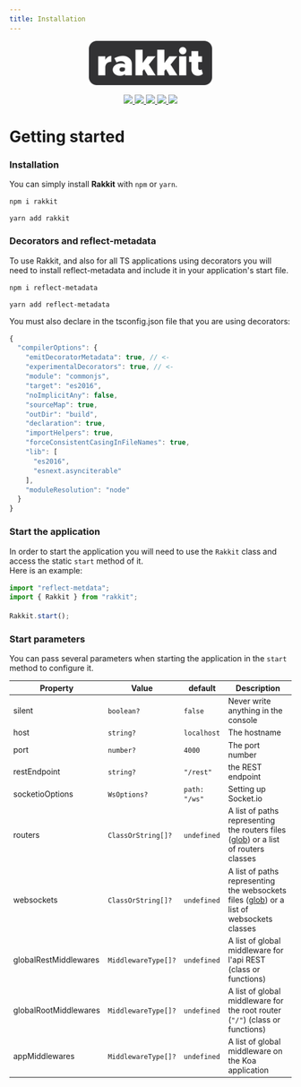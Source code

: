 ```yaml
---
title: Installation
---
```


<center>
  <img src="/logo.png" width="220" alt="Rakkit logo"/>
  <p align="center">
    <a href="https://www.npmjs.com/package/rakkit">
      <img src="https://badge.fury.io/js/rakkit.svg">
    </a>
    <a href="https://travis-ci.com/RaccoonCH/Rakkit">
      <img src="https://travis-ci.com/RaccoonCH/Rakkit.svg?branch=master"/>
    </a>
    <a href="https://codecov.io/gh/RaccoonCH/Rakkit">
      <img src="https://codecov.io/gh/RaccoonCH/Rakkit/branch/master/graph/badge.svg" />
    </a>
    <a href="https://david-dm.org/RaccoonCH/Rakkit">
      <img src="https://david-dm.org/RaccoonCH/Rakkit.svg">
    </a>
    <a href="https://gitter.im/_rakkit_/community?utm_source=badge&utm_medium=badge&utm_campaign=pr-badge">
      <img src="https://badges.gitter.im/_rakkit_/community.svg">
    </a>
  </p>
</center>

# Getting started

### Installation
You can simply install **Rakkit** with `npm` or `yarn`.
```
npm i rakkit
```
```
yarn add rakkit
```

### Decorators and reflect-metadata
To use Rakkit, and also for all TS applications using decorators you will need to install reflect-metadata and include it in your application's start file.
```
npm i reflect-metadata
```
```
yarn add reflect-metadata
```

You must also declare in the tsconfig.json file that you are using decorators:  
```typescript
{
  "compilerOptions": {
    "emitDecoratorMetadata": true, // <-
    "experimentalDecorators": true, // <-
    "module": "commonjs",
    "target": "es2016",
    "noImplicitAny": false,
    "sourceMap": true,
    "outDir": "build",
    "declaration": true,
    "importHelpers": true,
    "forceConsistentCasingInFileNames": true,
    "lib": [
      "es2016",
      "esnext.asynciterable"
    ],
    "moduleResolution": "node"
  }
}

```

### Start the application
In order to start the application you will need to use the `Rakkit` class and access the static `start` method of it.  
Here is an example:
```typescript
import "reflect-metdata";
import { Rakkit } from "rakkit";

Rakkit.start();
```

### Start parameters
You can pass several parameters when starting the application in the `start` method to configure it.  

| Property | Value | default | Description |
| --- | --- | --- | --- |
| silent | `boolean?` | `false` | Never write anything in the console |
| host | `string?` | `localhost` | The hostname |
| port | `number?` | `4000` | The port number |
| restEndpoint | `string?` | `"/rest"` | the REST endpoint |
| socketioOptions | `WsOptions?` | `path: "/ws"` | Setting up Socket.io |
| routers | `ClassOrString[]?` | `undefined` | A list of paths representing the routers files ([glob](https://github.com/isaacs/node-glob)) or a list of routers classes |
| websockets | `ClassOrString[]?` | `undefined` | A list of paths representing the websockets files ([glob](https://github.com/isaacs/node-glob)) or a list of websockets classes |
| globalRestMiddlewares | `MiddlewareType[]?` | `undefined` | A list of global middleware for l'api REST (class or functions) |
| globalRootMiddlewares | `MiddlewareType[]?` | `undefined` | A list of global middleware for the root router (`"/"`) (class or functions) |
| appMiddlewares | `MiddlewareType[]?` | `undefined` | A list of global middleware on the Koa application |
